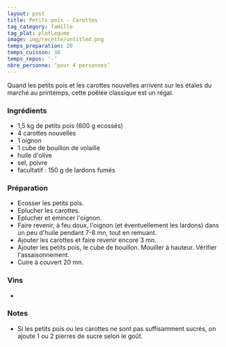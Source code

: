 ```yaml
---
layout: post
title: Petits pois - Carottes
tag_category: famille
tag_plat: platLegume
image: img/recette/untitled.png
temps_preparation: 20
temps_cuisson: 30
temps_repos: ‘-‘
nbre_personne: ‘pour 4 personnes’
---
```

Quand les petits pois et les carottes nouvelles arrivent sur les étales du marché au printemps, cette poêlée classique est un régal.

### Ingrédients
* 1,5 kg de petits pois (600 g ecossés)
* 4 carottes nouvelles
* 1 oignon
* 1 cube de bouillon de volaille
* huile d'olive
* sel, poivre
* facultatif : 150 g de lardons fumés

### Préparation
* Ecosser les petits pois.
* Eplucher les carottes.
* Eplucher et émincer l'oignon.
* Faire revenir, à feu doux, l'oignon (et éventuellement les lardons) dans un peu d'huile pendant 7-8 mn, tout en remuant.
* Ajouter les carottes et faire revenir encore 3 mn.
* Ajouter les petits pois, le cube de bouillon. Mouiller à hauteur. Vérifier l'assaisonnement.
* Cuire à couvert 20 mn.  

### Vins
*

### Notes
* Si les petits pois ou les carottes ne sont pas suffisamment sucrés, on ajoute 1 ou 2 pierres de sucre selon le goût.
